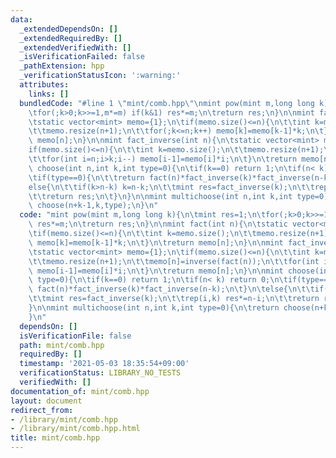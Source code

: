 ```yaml
---
data:
  _extendedDependsOn: []
  _extendedRequiredBy: []
  _extendedVerifiedWith: []
  _isVerificationFailed: false
  _pathExtension: hpp
  _verificationStatusIcon: ':warning:'
  attributes:
    links: []
  bundledCode: "#line 1 \"mint/comb.hpp\"\nmint pow(mint m,long long k){\n\tmint res=1;\n\
    \tfor(;k>0;k>>=1,m*=m) if(k&1) res*=m;\n\treturn res;\n}\n\nmint fact(int n){\n\
    \tstatic vector<mint> memo={1};\n\tif(memo.size()<=n){\n\t\tint k=memo.size();\n\
    \t\tmemo.resize(n+1);\n\t\tfor(;k<=n;k++) memo[k]=memo[k-1]*k;\n\t}\n\treturn\
    \ memo[n];\n}\n\nmint fact_inverse(int n){\n\tstatic vector<mint> memo={1};\n\t\
    if(memo.size()<=n){\n\t\tint k=memo.size();\n\t\tmemo.resize(n+1);\n\t\tmemo[n]=inverse(fact(n));\n\
    \t\tfor(int i=n;i>k;i--) memo[i-1]=memo[i]*i;\n\t}\n\treturn memo[n];\n}\n\nmint\
    \ choose(int n,int k,int type=0){\n\tif(k==0) return 1;\n\tif(n< k) return 0;\n\
    \tif(type==0){\n\t\treturn fact(n)*fact_inverse(k)*fact_inverse(n-k);\n\t}\n\t\
    else{\n\t\tif(k>n-k) k=n-k;\n\t\tmint res=fact_inverse(k);\n\t\trep(i,k) res*=n-i;\n\
    \t\treturn res;\n\t}\n}\n\nmint multichoose(int n,int k,int type=0){\n\treturn\
    \ choose(n+k-1,k,type);\n}\n"
  code: "mint pow(mint m,long long k){\n\tmint res=1;\n\tfor(;k>0;k>>=1,m*=m) if(k&1)\
    \ res*=m;\n\treturn res;\n}\n\nmint fact(int n){\n\tstatic vector<mint> memo={1};\n\
    \tif(memo.size()<=n){\n\t\tint k=memo.size();\n\t\tmemo.resize(n+1);\n\t\tfor(;k<=n;k++)\
    \ memo[k]=memo[k-1]*k;\n\t}\n\treturn memo[n];\n}\n\nmint fact_inverse(int n){\n\
    \tstatic vector<mint> memo={1};\n\tif(memo.size()<=n){\n\t\tint k=memo.size();\n\
    \t\tmemo.resize(n+1);\n\t\tmemo[n]=inverse(fact(n));\n\t\tfor(int i=n;i>k;i--)\
    \ memo[i-1]=memo[i]*i;\n\t}\n\treturn memo[n];\n}\n\nmint choose(int n,int k,int\
    \ type=0){\n\tif(k==0) return 1;\n\tif(n< k) return 0;\n\tif(type==0){\n\t\treturn\
    \ fact(n)*fact_inverse(k)*fact_inverse(n-k);\n\t}\n\telse{\n\t\tif(k>n-k) k=n-k;\n\
    \t\tmint res=fact_inverse(k);\n\t\trep(i,k) res*=n-i;\n\t\treturn res;\n\t}\n\
    }\n\nmint multichoose(int n,int k,int type=0){\n\treturn choose(n+k-1,k,type);\n\
    }\n"
  dependsOn: []
  isVerificationFile: false
  path: mint/comb.hpp
  requiredBy: []
  timestamp: '2021-05-03 18:35:54+09:00'
  verificationStatus: LIBRARY_NO_TESTS
  verifiedWith: []
documentation_of: mint/comb.hpp
layout: document
redirect_from:
- /library/mint/comb.hpp
- /library/mint/comb.hpp.html
title: mint/comb.hpp
---
```


